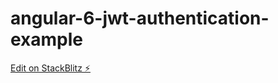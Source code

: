 # angular-6-jwt-authentication-example

[Edit on StackBlitz ⚡️](https://stackblitz.com/edit/angular-6-jwt-authentication-example)
